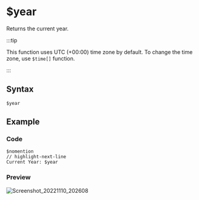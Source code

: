 # $year
Returns the current year.

:::tip

This function uses UTC (+00:00) time zone by default. To change the time zone, use `$time[]` function.

:::

## Syntax
```
$year
```

## Example

### Code
```plain title="!year"
$nomention
// highlight-next-line
Current Year: $year
```

### Preview
![Screenshot_20221110_202608](https://user-images.githubusercontent.com/95774950/201124998-b149342f-e6de-49c3-802c-bd14bdf36d2e.png)
